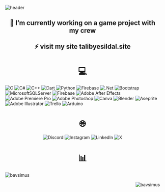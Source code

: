 ![header](https://capsule-render.vercel.app/api?type=waving&color=0:4a4e69,100:8d99ae&text=Hi,%20I%27m%20Talib!%20%F0%9F%91%8B&animation=scaleIn&height=200&&fontSize=24&fontAlignY=40&fontAlign=50&fontColor=FFFFFF)

## <h2 align="center">🔭 I’m currently working on a game project with my crew<br><br>⚡ visit my site talibyesildal.site</h2>

<h1 align="center">💻</h1>

![C](https://img.shields.io/badge/c-%2300599C.svg?style=flat&logo=c&logoColor=white) ![C#](https://img.shields.io/badge/c%23-%23239120.svg?style=flat&logo=csharp&logoColor=white) ![C++](https://img.shields.io/badge/c++-%2300599C.svg?style=flat&logo=c%2B%2B&logoColor=white) ![Dart](https://img.shields.io/badge/dart-%230175C2.svg?style=flat&logo=dart&logoColor=white) ![Python](https://img.shields.io/badge/python-3670A0?style=flat&logo=python&logoColor=ffdd54) ![Firebase](https://img.shields.io/badge/firebase-%23039BE5.svg?style=flat&logo=firebase) ![.Net](https://img.shields.io/badge/.NET-5C2D91?style=flat&logo=.net&logoColor=white) ![Bootstrap](https://img.shields.io/badge/bootstrap-%238511FA.svg?style=flat&logo=bootstrap&logoColor=white) ![MicrosoftSQLServer](https://img.shields.io/badge/Microsoft%20SQL%20Server-CC2927?style=flat&logo=microsoft%20sql%20server&logoColor=white) ![Firebase](https://img.shields.io/badge/firebase-a08021?style=flat&logo=firebase&logoColor=ffcd34) ![Adobe After Effects](https://img.shields.io/badge/Adobe%20After%20Effects-9999FF.svg?style=flat&logo=Adobe%20After%20Effects&logoColor=white) ![Adobe Premiere Pro](https://img.shields.io/badge/Adobe%20Premiere%20Pro-9999FF.svg?style=flat&logo=Adobe%20Premiere%20Pro&logoColor=white) ![Adobe Photoshop](https://img.shields.io/badge/adobe%20photoshop-%2331A8FF.svg?style=flat&logo=adobe%20photoshop&logoColor=white) ![Canva](https://img.shields.io/badge/Canva-%2300C4CC.svg?style=flat&logo=Canva&logoColor=white) ![Blender](https://img.shields.io/badge/blender-%23F5792A.svg?style=flat&logo=blender&logoColor=white) ![Aseprite](https://img.shields.io/badge/Aseprite-FFFFFF?style=flat&logo=Aseprite&logoColor=#7D929E) ![Adobe Illustrator](https://img.shields.io/badge/adobe%20illustrator-%23FF9A00.svg?style=flat&logo=adobe%20illustrator&logoColor=white) ![Trello](https://img.shields.io/badge/Trello-%23026AA7.svg?style=flat&logo=Trello&logoColor=white) ![Arduino](https://img.shields.io/badge/-Arduino-00979D?style=flat&logo=Arduino&logoColor=white)

<h1 align="center">🌐</h1>
<p align="center">
    <img src="https://img.shields.io/badge/Discord-%237289DA.svg?logo=discord&logoColor=white)](https://discord.gg/209384013645873162" alt="Discord" url="https://discord.gg/pjJrfaKGNZ">
    <img src="https://img.shields.io/badge/Instagram-%23E4405F.svg?logo=Instagram&logoColor=white" alt="Instagram" url="">
    <img src="https://img.shields.io/badge/LinkedIn-%230077B5.svg?logo=linkedin&logoColor=white" alt="LinkedIn" url="">
    <img src="https://img.shields.io/badge/X-black.svg?logo=X&logoColor=white" alt="X" url="">
</p>

<h1 align="center">📊</h1>
<p align="left"><img align="center" src="https://github-readme-streak-stats.herokuapp.com/?user=bavsimus&theme=shadow_green&hide_border=false" alt="bavsimus" /></p>
<p align="right"><img align="center" src="https://github-readme-stats.vercel.app/api/top-langs/?username=bavsimus&theme=shadow_green&hide_border=false&include_all_commits=true&count_private=false&layout=compact" alt="bavsimus" /></p>